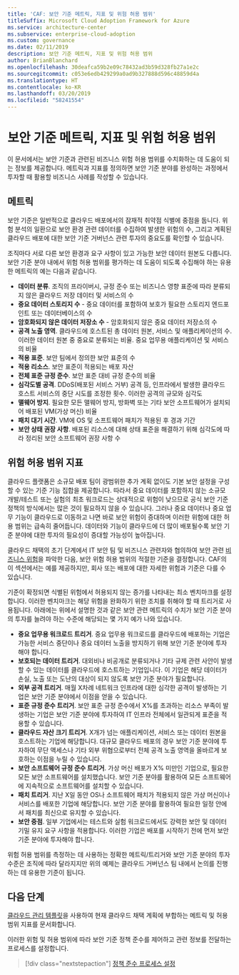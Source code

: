 ```yaml
---
title: 'CAF: 보안 기준 메트릭, 지표 및 위험 허용 범위'
titleSuffix: Microsoft Cloud Adoption Framework for Azure
ms.service: architecture-center
ms.subservice: enterprise-cloud-adoption
ms.custom: governance
ms.date: 02/11/2019
description: 보안 기준 메트릭, 지표 및 위험 허용 범위
author: BrianBlanchard
ms.openlocfilehash: 30deafca59b2e09c78432ad3b59d328fb27a1e2c
ms.sourcegitcommit: c053e6edb429299a0ad9b327888d596c48859d4a
ms.translationtype: HT
ms.contentlocale: ko-KR
ms.lasthandoff: 03/20/2019
ms.locfileid: "58241554"
---
```

# <a name="security-baseline-metrics-indicators-and-risk-tolerance"></a>보안 기준 메트릭, 지표 및 위험 허용 범위

이 문서에서는 보안 기준과 관련된 비즈니스 위험 허용 범위를 수치화하는 데 도움이 되는 정보를 제공합니다. 메트릭과 지표를 정의하면 보안 기준 분야를 완성하는 과정에서 투자할 때 활용할 비즈니스 사례를 작성할 수 있습니다.

## <a name="metrics"></a>메트릭

보안 기준은 일반적으로 클라우드 배포에서의 잠재적 취약점 식별에 중점을 둡니다. 위험 분석의 일환으로 보안 환경 관련 데이터를 수집하여 발생한 위험의 수, 그리고 계획된 클라우드 배포에 대한 보안 기준 거버넌스 관련 투자의 중요도를 확인할 수 있습니다.

조직마다 서로 다른 보안 환경과 요구 사항이 있고 가능한 보안 데이터 원본도 다릅니다. 보안 기준 분야 내에서 위험 허용 범위를 평가하는 데 도움이 되도록 수집해야 하는 유용한 메트릭의 예는 다음과 같습니다.

- **데이터 분류**. 조직의 프라이버시, 규정 준수 또는 비즈니스 영향 표준에 따라 분류되지 않은 클라우드 저장 데이터 및 서비스의 수
- **중요 데이터 스토리지 수** - 중요 데이터를 포함하여 보호가 필요한 스토리지 엔드포인트 또는 데이터베이스의 수
- **암호화되지 않은 데이터 저장소 수** - 암호화되지 않은 중요 데이터 저장소의 수
- **공격 노출 영역**. 클라우드에 호스트된 총 데이터 원본, 서비스 및 애플리케이션의 수. 이러한 데이터 원본 중 중요로 분류되는 비율. 중요 업무용 애플리케이션 및 서비스의 비율
- **적용 표준**. 보안 팀에서 정의한 보안 표준의 수
- **적용 리소스**. 보안 표준이 적용되는 배포 자산
- **전체 표준 규정 준수**. 보안 표준 대비 규정 준수의 비율
- **심각도별 공격**. DDoS(배포된 서비스 거부) 공격 등, 인프라에서 발생한 클라우드 호스트 서비스의 중단 시도를 조정한 횟수. 이러한 공격의 규모와 심각도
- **맬웨어 방지**. 필요한 모든 맬웨어 방지, 방화벽 또는 기타 보안 소프트웨어가 설치되어 배포된 VM(가상 머신) 비율
- **패치 대기 시간**. VM에 OS 및 소프트웨어 패치가 적용된 후 경과 기간
- **보안 상태 권장 사항**. 배포된 리소스에 대해 상태 표준을 해결하기 위해 심각도에 따라 정리된 보안 소프트웨어 권장 사항 수

## <a name="risk-tolerance-indicators"></a>위험 허용 범위 지표

클라우드 플랫폼은 소규모 배포 팀이 광범위한 추가 계획 없이도 기본 보안 설정을 구성할 수 있는 기준 기능 집합을 제공합니다. 따라서 중요 데이터를 포함하지 않는 소규모 개발/테스트 또는 실험의 최초 워크로드는 상대적으로 위험이 낮으므로 공식 보안 기준 정책의 방식에서는 많은 것이 필요하지 않을 수 있습니다. 그러나 중요 데이터나 중요 업무 기능이 클라우드로 이동하고 나면 바로 보안 위험이 증대하며 이러한 위험에 대한 허용 범위는 급속히 줄어듭니다. 데이터와 기능이 클라우드에 더 많이 배포될수록 보안 기준 분야에 대한 투자의 필요성이 증대할 가능성이 높아집니다.

클라우드 채택의 초기 단계에서 IT 보안 팀 및 비즈니스 관련자와 협의하여 보안 관련 [비즈니스 위험](business-risks.md)을 파악한 다음, 보안 위험 허용 범위의 적절한 기준을 결정합니다. CAF의 이 섹션에서는 예를 제공하지만, 회사 또는 배포에 대한 자세한 위험과 기준은 다를 수 있습니다.

기준이 확정되면 식별된 위험에서 허용되지 않는 증가를 나타내는 최소 벤치마크를 설정합니다. 이러한 벤치마크는 해당 위험을 완화하기 위한 조치를 취해야 할 때 트리거로 사용됩니다. 아래에는 위에서 설명한 것과 같은 보안 관련 메트릭의 수치가 보안 기준 분야의 투자를 늘려야 하는 수준에 해당되는 몇 가지 예가 나와 있습니다.

- **중요 업무용 워크로드 트리거**. 중요 업무용 워크로드를 클라우드에 배포하는 기업은 가능한 서비스 중단이나 중요 데이터 노출을 방지하기 위해 보안 기준 분야에 투자해야 합니다.
- **보호되는 데이터 트리거**. 대외비나 비공개로 분류되거나 기타 규제 관련 사안이 발생할 수 있는 데이터를 클라우드에 호스트하는 기업입니다. 이 기업은 해당 데이터가 손실, 노출 또는 도난의 대상이 되지 않도록 보안 기준 분야가 필요합니다.
- **외부 공격 트리거**. 매월 X차례 네트워크 인프라에 대한 심각한 공격이 발생하는 기업은 보안 기준 분야에서 이점을 얻을 수 있습니다.  
- **표준 규정 준수 트리거**. 보안 표준 규정 준수에서 X%를 초과하는 리소스 부족이 발생하는 기업은 보안 기준 분야에 투자하여 IT 인프라 전체에서 일관되게 표준을 적용할 수 있습니다.
- **클라우드 자산 크기 트리거**. X개가 넘는 애플리케이션, 서비스 또는 데이터 원본을 호스트하는 기업에 해당합니다. 대규모 클라우드 배포의 경우 보안 기준 분야에 투자하여 무단 액세스나 기타 외부 위협으로부터 전체 공격 노출 영역을 올바르게 보호하는 이점을 누릴 수 있습니다.
- **보안 소프트웨어 규정 준수 트리거**. 가상 머신 배포가 X% 미만인 기업으로, 필요한 모든 보안 소프트웨어를 설치했습니다. 보안 기준 분야를 활용하여 모든 소프트웨어에 지속적으로 소프트웨어를 설치할 수 있습니다.
- **패치 트리거**. 지난 X일 동안 OS나 소프트웨어 패치가 적용되지 않은 가상 머신이나 서비스를 배포한 기업에 해당합니다. 보안 기준 분야를 활용하여 필요한 일정 안에서 패치를 최신으로 유지할 수 있습니다.
- **보안 중점**. 일부 기업에서는 테스트와 실험 워크로드에서도 강력한 보안 및 데이터 기밀 유지 요구 사항을 적용합니다. 이러한 기업은 배포를 시작하기 전에 먼저 보안 기준 분야에 투자해야 합니다.

위험 허용 범위를 측정하는 데 사용하는 정확한 메트릭/트리거와 보안 기준 분야의 투자 수준은 조직에 따라 달라지지만 위의 예제는 클라우드 거버넌스 팀 내에서 논의를 진행하는 데 유용한 기준이 됩니다.  

## <a name="next-steps"></a>다음 단계

[클라우드 관리 템플릿](./template.md)을 사용하여 현재 클라우드 채택 계획에 부합하는 메트릭 및 허용 범위 지표를 문서화합니다.

이러한 위험 및 허용 범위에 따라 보안 기준 정책 준수를 제어하고 관련 정보를 전달하는 프로세스를 설정합니다.

> [!div class="nextstepaction"]
> [정책 준수 프로세스 설정](compliance-processes.md)

